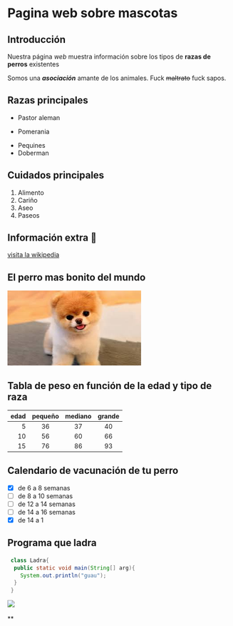 # Pagina web sobre mascotas

## Introducción
Nuestra página *web* muestra información sobre los tipos de 
**razas de perros** existentes

Somos una *__asociación__* amante de los animales. Fuck  ~~maltrato~~ fuck sapos.

## Razas principales

+ Pastor aleman
* Pomerania
- Pequines
- Doberman

## Cuidados principales

1. Alimento
2. Cariño
3. Aseo
4. Paseos


## Información extra 	:dog:

[visita la wikipedia](https://es.wikipedia.org/wiki/Canis_familiaris)



## El perro mas bonito del mundo

![alt][perro]



## Tabla de peso en función de la edad y tipo de raza

| edad | pequeño | mediano | grande |
|-----:|:-------:|:-------:|:------:|
|5|36|37|40|
|10|56|60|66|
|15|76|86|93|

## Calendario de vacunación de tu perro

- [x] de 6 a 8 semanas
- [ ] de 8 a 10 semanas
- [ ] de 12 a 14 semanas
- [ ] de 14 a 16 semanas
- [x] de 14 a 1

## Programa que ladra

```java
 class Ladra{
  public static void main(String[] arg){
    System.out.println("guau");
  }
 }
 ```
 <img width="50" src="https://www.zooplus.es/magazine/wp-content/uploads/2017/10/Mi-perro-ladra-mucho.jpg"/>
 
**
 
[perro]:perro.jfif

 
